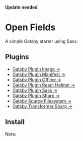 **Update needed**

# Open Fields

A simple Gatsby starter using Sass.

## Plugins
* [Gatsby Plugin Image →](https://www.gatsbyjs.com/plugins/gatsby-plugin-image)
* [Gatsby Plugin Manifest →](https://www.gatsbyjs.com/plugins/gatsby-plugin-manifest)
* [Gatsby Plugin Offline →](https://www.gatsbyjs.com/plugins/gatsby-plugin-offline/)
* [Gatsby Plugin React Helmet →](https://www.gatsbyjs.com/plugins/gatsby-plugin-react-helmet)
* [Gatsby Plugin Sass →](https://www.gatsbyjs.com/plugins/gatsby-plugin-sass/)
* [Gatsby Plugin Sharp →](https://www.gatsbyjs.com/plugins/gatsby-plugin-sharp)
* [Gatsby Source Filesystem →](https://www.gatsbyjs.com/plugins/gatsby-source-filesystem)
* [Gatsby Transformer Sharp →](https://www.gatsbyjs.com/plugins/gatsby-transformer-sharp)

## Install
Note: 
